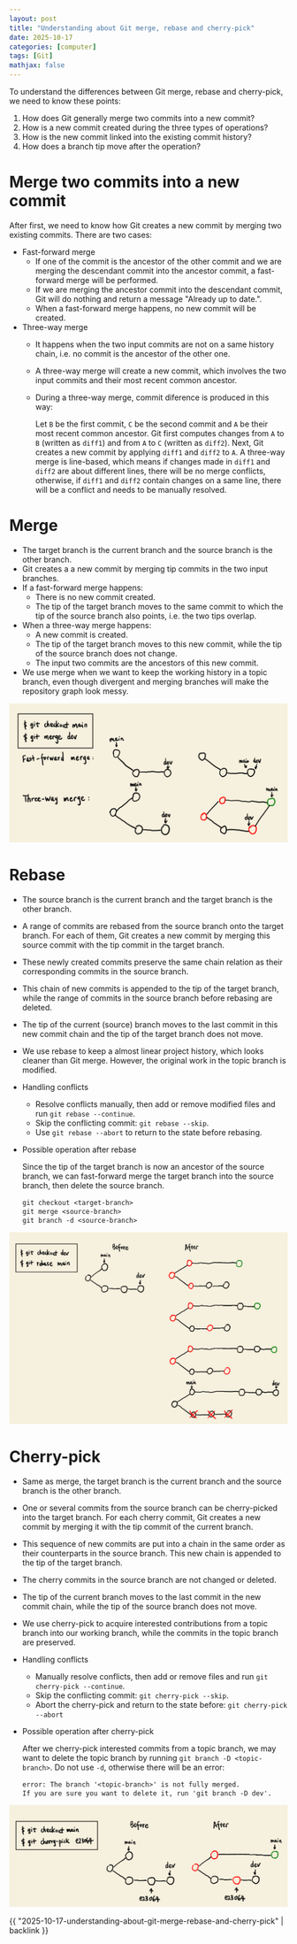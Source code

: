 ```yaml
---
layout: post
title: "Understanding about Git merge, rebase and cherry-pick"
date: 2025-10-17
categories: [computer]
tags: [Git]
mathjax: false
---
```


To understand the differences between Git merge, rebase and cherry-pick, we need to know these points:

1.  How does Git generally merge two commits into a new commit?
2.  How is a new commit created during the three types of operations?
3.  How is the new commit linked into the existing commit history?
4.  How does a branch tip move after the operation?


# Merge two commits into a new commit

After first, we need to know how Git creates a new commit by merging two existing commits. There are two cases:

-   Fast-forward merge
    -   If one of the commit is the ancestor of the other commit and we are merging the descendant commit into the ancestor commit, a fast-forward merge will be performed.
    -   If we are merging the ancestor commit into the descendant commit, Git will do nothing and return a message "Already up to date.".
    -   When a fast-forward merge happens, no new commit will be created.
-   Three-way merge
    -   It happens when the two input commits are not on a same history chain, i.e. no commit is the ancestor of the other one.
    -   A three-way merge will create a new commit, which involves the two input commits and their most recent common ancestor.
    -   During a three-way merge, commit diference is produced in this way:
        
        Let `B` be the first commit, `C` be the second commit and `A` be their most recent common ancestor. Git first computes changes from `A` to `B` (written as `diff1`) and from `A` to `C` (written as `diff2`). Next, Git creates a new commit by applying `diff1` and `diff2` to `A`. A three-way merge is line-based, which means if changes made in `diff1` and `diff2` are about different lines, there will be no merge conflicts, otherwise, if `diff1` and `diff2` contain changes on a same line, there will be a conflict and needs to be manually resolved.


# Merge

-   The target branch is the current branch and the source branch is the other branch.
-   Git creates a a new commit by merging tip commits in the two input branches.
-   If a fast-forward merge happens:
    -   There is no new commit created.
    -   The tip of the target branch moves to the same commit to which the tip of the source branch also points, i.e. the two tips overlap.
-   When a three-way merge happens:
    -   A new commit is created.
    -   The tip of the target branch moves to this new commit, while the tip of the source branch does not change.
    -   The input two commits are the ancestors of this new commit.
-   We use merge when we want to keep the working history in a topic branch, even though divergent and merging branches will make the repository graph look messy.

![img](/figures/2025-10-17-15-38-40-git-merge_export.png)


# Rebase

-   The source branch is the current branch and the target branch is the other branch.
-   A range of commits are rebased from the source branch onto the target branch. For each of them, Git creates a new commit by merging this source commit with the tip commit in the target branch.
-   These newly created commits preserve the same chain relation as their corresponding commits in the source branch.
-   This chain of new commits is appended to the tip of the target branch, while the range of commits in the source branch before rebasing are deleted.
-   The tip of the current (source) branch moves to the last commit in this new commit chain and the tip of the target branch does not move.
-   We use rebase to keep a almost linear project history, which looks cleaner than Git merge. However, the original work in the topic branch is modified.
-   Handling conflicts
    -   Resolve conflicts manually, then add or remove modified files and run `git rebase --continue`.
    -   Skip the conflicting commit: `git rebase --skip`.
    -   Use `git rebase --abort` to return to the state before rebasing.

-   Possible operation after rebase
    
    Since the tip of the target branch is now an ancestor of the source branch, we can fast-forward merge the target branch into the source branch, then delete the source branch.
    
    ```text
    git checkout <target-branch>
    git merge <source-branch>
    git branch -d <source-branch>
    ```

![img](/figures/2025-10-17-15-40-14-git-rebase_export.png)


# Cherry-pick

-   Same as merge, the target branch is the current branch and the source branch is the other branch.
-   One or several commits from the source branch can be cherry-picked into the target branch. For each cherry commit, Git creates a new commit by merging it with the tip commit of the current branch.
-   This sequence of new commits are put into a chain in the same order as their counterparts in the source branch. This new chain is appended to the tip of the target branch.
-   The cherry commits in the source branch are not changed or deleted.
-   The tip of the current branch moves to the last commit in the new commit chain, while the tip of the source branch does not move.
-   We use cherry-pick to acquire interested contributions from a topic branch into our working branch, while the commits in the topic branch are preserved.
-   Handling conflicts
    -   Manually resolve conflicts, then add or remove files and run `git cherry-pick --continue`.
    -   Skip the conflicting commit: `git cherry-pick --skip`.
    -   Abort the cherry-pick and return to the state before: `git cherry-pick --abort`

-   Possible operation after cherry-pick
    
    After we cherry-pick interested commits from a topic branch, we may want to delete the topic branch by running `git branch -D <topic-branch>`. Do not use `-d`, otherwise there will be an error:
    
    ```text
    error: The branch '<topic-branch>' is not fully merged.
    If you are sure you want to delete it, run 'git branch -D dev'.
    ```

![img](/figures/2025-10-17-15-49-13-git-cherry-pick_export.png)

{{ "2025-10-17-understanding-about-git-merge-rebase-and-cherry-pick" | backlink }}
